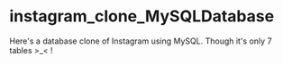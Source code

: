 # instagram_clone_MySQLDatabase
Here's a database clone of Instagram using MySQL. 
Though it's only 7 tables >_< !
